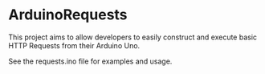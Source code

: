ArduinoRequests
===============

This project aims to allow developers to easily construct and execute basic HTTP
Requests from their Arduino Uno.


See the requests.ino file for examples and usage.
